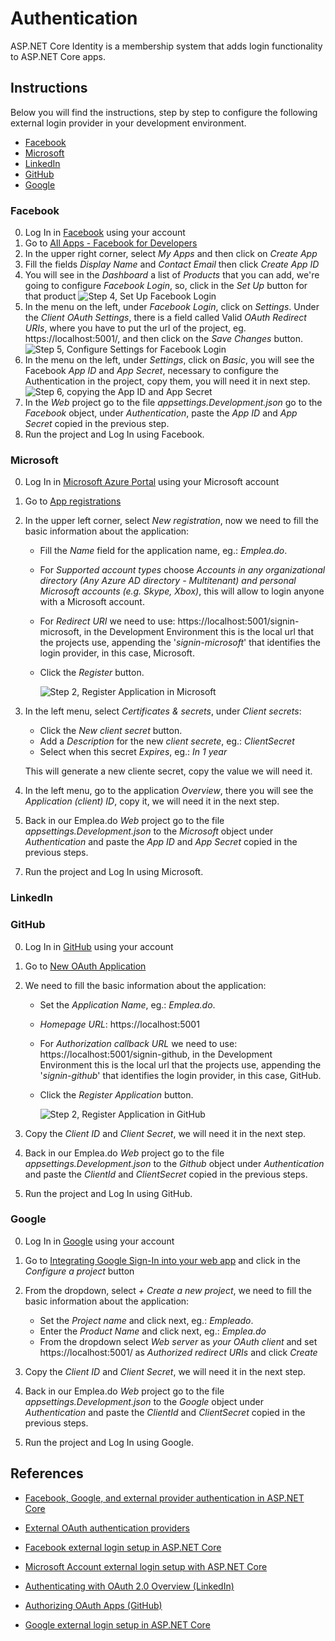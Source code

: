 # Authentication

ASP.NET Core Identity is a membership system that adds login functionality to ASP.NET Core apps.

## Instructions

Below you will find the instructions, step by step to configure the following external login provider in your development environment.

- [Facebook](#Facebook)
- [Microsoft](#Microsoft)
- [LinkedIn](#LinkedIn)
- [GitHub](#GitHub)
- [Google](#Google)

### Facebook

0. Log In in [Facebook](https://www.facebook.com/) using your account
1. Go to [All Apps - Facebook for Developers](https://developers.facebook.com/apps/)
2. In the upper right corner, select _My Apps_ and then click on _Create App_
3. Fill the fields _Display Name_ and _Contact Email_ then click _Create App ID_
4. You will see in the _Dashboard_ a list of _Products_ that you can add, we're going to configure _Facebook Login_, so, click in the _Set Up_ button for that product
   ![Step 4, Set Up Facebook Login](images/authentication-facebook-1.jpg)
5. In the menu on the left, under _Facebook Login_, click on _Settings_. Under the _Client OAuth Settings_, there is a field called Valid _OAuth Redirect URIs_, where you have to put the url of the project, eg. https://localhost:5001/, and then click on the _Save Changes_ button.
   ![Step 5, Configure Settings for Facebook Login](images/authentication-facebook-2.jpg)
6. In the menu on the left, under _Settings_, click on _Basic_, you will see the Facebook _App ID_ and _App Secret_, necessary to configure the Authentication in the project, copy them, you will need it in next step.
   ![Step 6, copying the App ID and App Secret](images/authentication-facebook-3.jpg)
7. In the _Web_ project go to the file _appsettings.Development.json_ go to the _Facebook_ object, under _Authentication_, paste the _App ID_ and _App Secret_ copied in the previous step.
8. Run the project and Log In using Facebook.

### Microsoft

0. Log In in [Microsoft Azure Portal](https://portal.azure.com/) using your Microsoft account
1. Go to [App registrations](https://portal.azure.com/#blade/Microsoft_AAD_RegisteredApps/ApplicationsListBlade)
2. In the upper left corner, select _New registration_, now we need to fill the basic information about the application:

   - Fill the _Name_ field for the application name, eg.: _Emplea.do_.
   - For _Supported account types_ choose _Accounts in any organizational directory (Any Azure AD directory - Multitenant) and personal Microsoft accounts (e.g. Skype, Xbox)_, this will allow to login anyone with a Microsoft account.
   - For _Redirect URI_ we need to use: https://localhost:5001/signin-microsoft, in the Development Environment this is the local url that the projects use, appending the '_signin-microsoft_' that identifies the login provider, in this case, Microsoft.
   - Click the _Register_ button.

     ![Step 2, Register Application in Microsoft](images/authentication-microsoft-1.jpg)

3. In the left menu, select _Certificates & secrets_, under _Client secrets_:

   - Click the _New client secret_ button.
   - Add a _Description_ for the new _client secrete_, eg.: _ClientSecret_
   - Select when this secret _Expires_, eg.: _In 1 year_

   This will generate a new cliente secret, copy the value we will need it.

4. In the left menu, go to the application _Overview_, there you will see the _Application (client) ID_, copy it, we will need it in the next step.

5. Back in our Emplea.do _Web_ project go to the file _appsettings.Development.json_ to the _Microsoft_ object under _Authentication_ and paste the _App ID_ and _App Secret_ copied in the previous steps.

7) Run the project and Log In using Microsoft.

### LinkedIn

### GitHub

0. Log In in [GitHub](https://github.com/) using your account
1. Go to [New OAuth Application](https://github.com/settings/applications/new)
2. We need to fill the basic information about the application:

   - Set the _Application Name_, eg.: _Emplea.do_.
   - _Homepage URL_: https://localhost:5001
   - For _Authorization callback URL_ we need to use: https://localhost:5001/signin-github, in the Development Environment this is the local url that the projects use, appending the '_signin-github_' that identifies the login provider, in this case, GitHub.
   - Click the _Register Application_ button.

     ![Step 2, Register Application in GitHub](images/authentication-github-1.jpg)

3. Copy the _Client ID_ and _Client Secret_, we will need it in the next step.

4. Back in our Emplea.do _Web_ project go to the file _appsettings.Development.json_ to the _Github_ object under _Authentication_ and paste the _ClientId_ and _ClientSecret_ copied in the previous steps.

5. Run the project and Log In using GitHub.

### Google

0. Log In in [Google](https://www.google.com/) using your account
1. Go to [Integrating Google Sign-In into your web app](https://developers.google.com/identity/sign-in/web/sign-in) and click in the _Configure a project_ button
2. From the dropdown, select _+ Create a new project_, we need to fill the basic information about the application:

   - Set the _Project name_ and click next, eg.: _Empleado_.
   - Enter the _Product Name_ and click next, eg.: _Emplea.do_
   - From the dropdown select _Web server_ as _your OAuth client_ and set https://localhost:5001/ as _Authorized redirect URIs_ and click _Create_

3. Copy the _Client ID_ and _Client Secret_, we will need it in the next step.

4. Back in our Emplea.do _Web_ project go to the file _appsettings.Development.json_ to the _Google_ object under _Authentication_ and paste the _ClientId_ and _ClientSecret_ copied in the previous steps.

5. Run the project and Log In using Google.

## References

- [Facebook, Google, and external provider authentication in ASP.NET Core](https://docs.microsoft.com/en-us/aspnet/core/security/authentication/social/index?view=aspnetcore-2.2&tabs=visual-studio)

- [External OAuth authentication providers](https://docs.microsoft.com/en-us/aspnet/core/security/authentication/social/other-logins?view=aspnetcore-2.2)

- [Facebook external login setup in ASP.NET Core](https://docs.microsoft.com/en-us/aspnet/core/security/authentication/social/facebook-logins?view=aspnetcore-2.2)

- [Microsoft Account external login setup with ASP.NET Core](https://docs.microsoft.com/en-us/aspnet/core/security/authentication/social/microsoft-logins?view=aspnetcore-2.2)

- [Authenticating with OAuth 2.0 Overview (LinkedIn)](https://docs.microsoft.com/en-us/linkedin/shared/authentication/authentication?context=linkedin/consumer/context)

- [Authorizing OAuth Apps (GitHub)](https://developer.github.com/apps/building-oauth-apps/authorizing-oauth-apps/)

- [Google external login setup in ASP.NET Core](https://docs.microsoft.com/en-us/aspnet/core/security/authentication/social/google-logins?view=aspnetcore-2.2)
